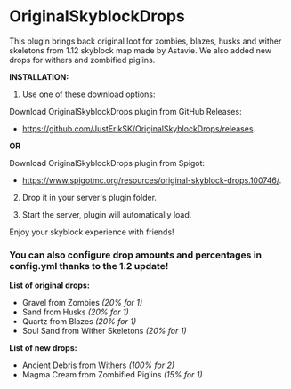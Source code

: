 # OriginalSkyblockDrops
This plugin brings back original loot for zombies, blazes, husks and wither skeletons from 1.12 skyblock map made by Astavie.
We also added new drops for withers and zombified piglins.

**INSTALLATION:**

1. Use one of these download options:

Download OriginalSkyblockDrops plugin from GitHub Releases: 
- https://github.com/JustErikSK/OriginalSkyblockDrops/releases.

**OR**

Download OriginalSkyblockDrops plugin from Spigot: 
- https://www.spigotmc.org/resources/original-skyblock-drops.100746/.
  
2. Drop it in your server's plugin folder.
  
3. Start the server, plugin will automatically load.
  
Enjoy your skyblock experience with friends!

### You can also configure drop amounts and percentages in config.yml thanks to the 1.2 update!

**List of original drops:**
- Gravel from Zombies _(20% for 1)_
- Sand from Husks _(20% for 1)_
- Quartz from Blazes _(20% for 1)_
- Soul Sand from Wither Skeletons _(20% for 1)_

**List of new drops:**
- Ancient Debris from Withers _(100% for 2)_
- Magma Cream from Zombified Piglins _(15% for 1)_

